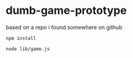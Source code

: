 # dumb-game-prototype
based on a repo i found somewhere on github

```npm install```

```node lib/game.js```
